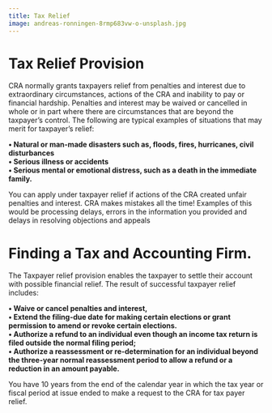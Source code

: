 ```yaml
---
title: Tax Relief
image: andreas-ronningen-8rmp683vw-o-unsplash.jpg
---
```

# Tax Relief Provision

CRA normally grants taxpayers relief from penalties and interest due to extraordinary circumstances, actions of the CRA and inability to pay or financial hardship. Penalties and interest may be waived or cancelled in whole or in part where there are circumstances that are beyond the taxpayer’s control. The following are typical examples of situations that may merit for taxpayer’s relief:

**• Natural or man-made disasters such as, floods, fires, hurricanes, civil disturbances**\
**• Serious illness or accidents**\
**• Serious mental or emotional distress, such as a death in the immediate family.**



You can apply under taxpayer relief if actions of the CRA created unfair penalties and interest. CRA makes mistakes all the time! Examples of this would be processing delays, errors in the information you provided and delays in resolving objections and appeals

# Finding a Tax and Accounting Firm.

The Taxpayer relief provision enables the taxpayer to settle their account with possible financial relief. The result of successful taxpayer relief includes:

**• Waive or cancel penalties and interest,**\
**• Extend the filing-due date for making certain elections or grant permission to amend or revoke certain elections.**\
**• Authorize a refund to an individual even though an income tax return is filed outside the normal filing period;**\
**• Authorize a reassessment or re-determination for an individual beyond the three-year normal reassessment period to allow a refund or a reduction in an amount payable.**

You have 10 years from the end of the calendar year in which the tax year or fiscal period at issue ended to make a request to the CRA for tax payer relief.